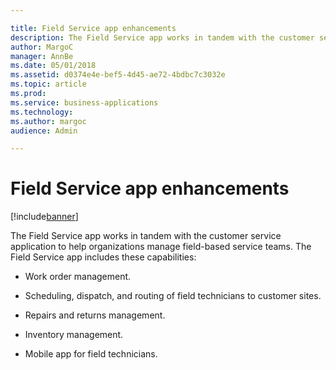 ```yaml
---

title: Field Service app enhancements
description: The Field Service app works in tandem with the customer service application to help organizations manage field-based service teams.
author: MargoC
manager: AnnBe
ms.date: 05/01/2018
ms.assetid: d0374e4e-bef5-4d45-ae72-4bdbc7c3032e
ms.topic: article
ms.prod: 
ms.service: business-applications
ms.technology: 
ms.author: margoc
audience: Admin

---
```

#  Field Service app enhancements




[!include[banner](../../../../includes/banner.md)]

The Field Service app works in tandem with the customer service application to
help organizations manage field-based service teams. The Field Service app
includes these capabilities:

-   Work order management.

-   Scheduling, dispatch, and routing of field technicians to customer sites.

-   Repairs and returns management.

-   Inventory management.

-   Mobile app for field technicians.
